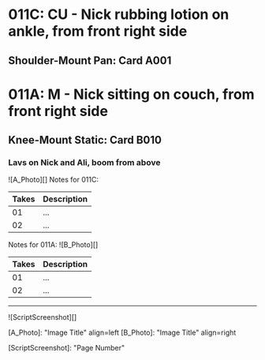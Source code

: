 # 011C: CU - Nick rubbing lotion on ankle, from front right side
## Shoulder-Mount Pan: Card A001

# 011A: M - Nick sitting on couch, from front right side
## Knee-Mount Static: Card B010

### Lavs on Nick and Ali, boom from above

![A_Photo][]
Notes for 011C: 

| Takes | Description |
|:---|:----|
| 01 | ... |
| 02 | ... |

Notes for 011A: 
![B_Photo][]

| Takes | Description |
|:---|:----|
| 01 | ... |
| 02 | ... |

----

![ScriptScreenshot][]


[A_Photo]:  "Image Title" align=left
[B_Photo]:  "Image Title" align=right

[ScriptScreenshot]: "Page Number"